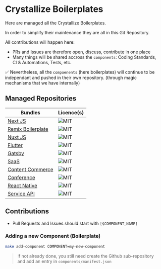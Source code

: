 # Crystallize Boilerplates

Here are managed all the Crystallize Boilerplates.

In order to simplify their maintenance they are all in this Git Repository.

All contributions will happen here:
- PRs and Issues are therefore open, discuss, contribute in one place
- Many things will be shared accross the `components`: Coding Standards, CI & Automations, Tests, etc.

✅ Nevertheless, all the `compoenents` (here boilerplates) will continue to be independant and pushed in their own repository. (through magic mechanisms that we have internally)

## Managed Repositories

| Bundles | Licence(s) |
| ------- | ---------- |
| [Next JS](https://github.com/CrystallizeAPI/crystallize-nextjs-boilerplate) | ![MIT] |
| [Remix Boilerplate](https://github.com/CrystallizeAPI/product-storytelling-examples) | ![MIT] |
| [Nuxt JS](https://github.com/CrystallizeAPI/crystallize-nuxtjs-boilerplate) | ![MIT] |
| [Flutter](https://github.com/CrystallizeAPI/crystallize-flutter-boilerplate) | ![MIT] |
| [Gatsby](https://github.com/CrystallizeAPI/crystallize-gatsby-boilerplate) | ![MIT] |
| [SaaS](https://github.com/CrystallizeAPI/crystallize-saas-boilerplate) | ![MIT] |
| [Content Commerce](https://github.com/CrystallizeAPI/content-commerce-boilerplate) | ![MIT] |
| [Conference](https://github.com/CrystallizeAPI/conference-boilerplate) | ![MIT] |
| [React Native](https://github.com/CrystallizeAPI/crystallize-react-native-boilerplate) | ![MIT] |
| [Service API](https://github.com/CrystallizeAPI/service-api-boilerplate) | ![MIT] |

## Contributions

- Pull Requests and Issues should start with `[$COMPONENT_NAME]`

### Adding a new Component (Boilerplate)

```bash
make add-component COMPONENT=my-new-component
```

> If not already done, you still need create the Github sub-repository and add an entry in `components/manifest.json`


[MIT]: https://img.shields.io/badge/license-MIT-green?style=flat-square&labelColor=black
